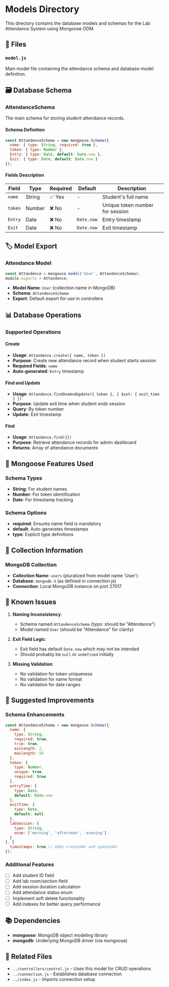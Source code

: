 # Models Directory

This directory contains the database models and schemas for the Lab Attendance System using Mongoose ODM.

## 📁 Files

### `model.js`
Main model file containing the attendance schema and database model definition.

## 🗃️ Database Schema

### AttendanceSchema
The main schema for storing student attendance records.

#### Schema Definition
```javascript
const AttandenceSchema = new mongoose.Schema({
  name: { type: String, required: true },
  token: { type: Number },
  Entry: { type: Date, default: Date.now },
  Exit: { type: Date, default: Date.now }
});
```

#### Fields Description

| Field | Type | Required | Default | Description |
|-------|------|----------|---------|-------------|
| `name` | String | ✅ Yes | - | Student's full name |
| `token` | Number | ❌ No | - | Unique token number for session |
| `Entry` | Date | ❌ No | `Date.now` | Entry timestamp |
| `Exit` | Date | ❌ No | `Date.now` | Exit timestamp |

## 🏷️ Model Export

### Attendance Model
```javascript
const Attandence = mongoose.model('User', AttandenceSchema);
module.exports = Attandence;
```

- **Model Name**: `User` (collection name in MongoDB)
- **Schema**: `AttandenceSchema`
- **Export**: Default export for use in controllers

## 📊 Database Operations

### Supported Operations

#### Create
- **Usage**: `Attandence.create({ name, token })`
- **Purpose**: Create new attendance record when student starts session
- **Required Fields**: `name`
- **Auto-generated**: `Entry` timestamp

#### Find and Update
- **Usage**: `Attandence.findOneAndUpdate({ token }, { $set: { exit_time } })`
- **Purpose**: Update exit time when student ends session
- **Query**: By token number
- **Update**: Exit timestamp

#### Find
- **Usage**: `Attandence.find({})`
- **Purpose**: Retrieve attendance records for admin dashboard
- **Returns**: Array of attendance documents

## 🔧 Mongoose Features Used

### Schema Types
- **String**: For student names
- **Number**: For token identification
- **Date**: For timestamp tracking

### Schema Options
- **required**: Ensures name field is mandatory
- **default**: Auto-generates timestamps
- **type**: Explicit type definitions

## 📝 Collection Information

### MongoDB Collection
- **Collection Name**: `users` (pluralized from model name 'User')
- **Database**: `mongodb-3` (as defined in connection.js)
- **Connection**: Local MongoDB instance on port 27017

## 🚨 Known Issues

1. **Naming Inconsistency**: 
   - Schema named `AttandenceSchema` (typo: should be "Attendance")
   - Model named `User` (should be "Attendance" for clarity)

2. **Exit Field Logic**:
   - Exit field has default `Date.now` which may not be intended
   - Should probably be `null` or `undefined` initially

3. **Missing Validation**:
   - No validation for token uniqueness
   - No validation for name format
   - No validation for date ranges

## 🔮 Suggested Improvements

### Schema Enhancements
```javascript
const AttendanceSchema = new mongoose.Schema({
  name: { 
    type: String, 
    required: true,
    trim: true,
    minlength: 2,
    maxlength: 50
  },
  token: { 
    type: Number,
    unique: true,
    required: true
  },
  entryTime: { 
    type: Date, 
    default: Date.now 
  },
  exitTime: { 
    type: Date,
    default: null
  },
  labSession: {
    type: String,
    enum: ['morning', 'afternoon', 'evening']
  }
}, {
  timestamps: true // Adds createdAt and updatedAt
});
```

### Additional Features
- [ ] Add student ID field
- [ ] Add lab room/section field
- [ ] Add session duration calculation
- [ ] Add attendance status enum
- [ ] Implement soft delete functionality
- [ ] Add indexes for better query performance

## 📚 Dependencies

- **mongoose**: MongoDB object modeling library
- **mongodb**: Underlying MongoDB driver (via mongoose)

## 🔗 Related Files

- `../controllers/control.js` - Uses this model for CRUD operations
- `../connection.js` - Establishes database connection
- `../index.js` - Imports connection setup
